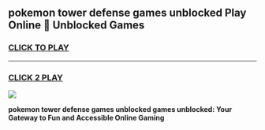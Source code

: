 
## pokemon tower defense games unblocked Play Online 👋 Unblocked Games
<h3>
<a href="https://premium.freeplayer.one?title=pokemon_tower_defense_games_unblocked&ref=19F">CLICK TO PLAY</a></h3>
<hr>

<h3>
<a href="https://premium.freeplayer.one?title=pokemon_tower_defense_games_unblocked&ref=19F">CLICK 2 PLAY</a>
  
</h3>

<a href="https://premium.freeplayer.one?title=pokemon_tower_defense_games_unblocked&ref=19F"><img src="https://clearcache.store/games.png"></a>


**pokemon tower defense games unblocked games unblocked: Your Gateway to Fun and Accessible Online Gaming**
